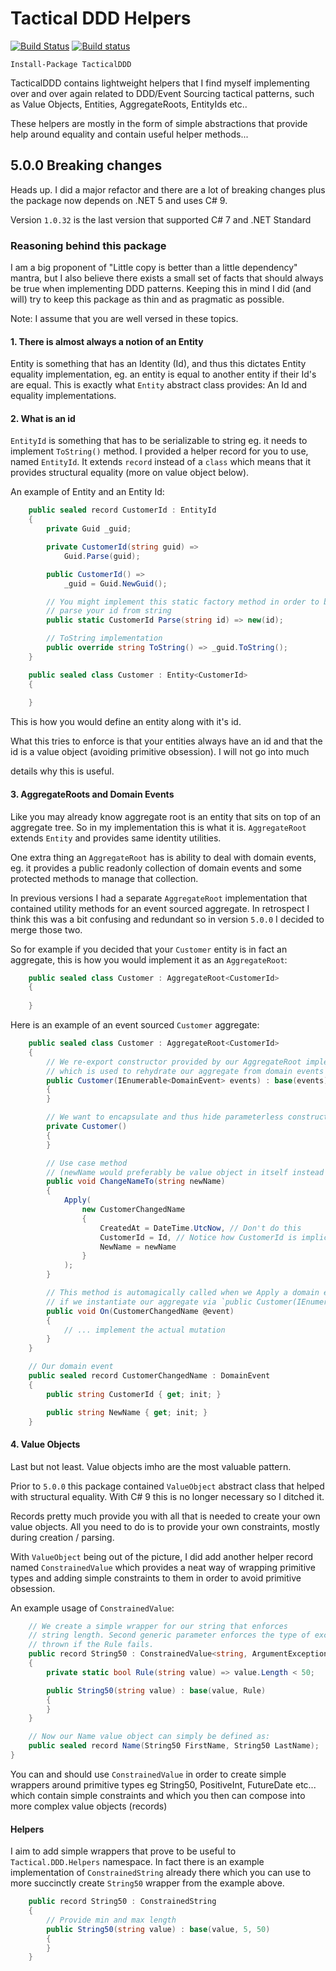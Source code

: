 # Tactical DDD Helpers

[![Build Status](https://travis-ci.org/aneshas/tactical-ddd.svg?branch=master)](https://travis-ci.org/aneshas/tactical-ddd)
[![Build status](https://ci.appveyor.com/api/projects/status/vef5ta3j36p7efnn?svg=true)](https://ci.appveyor.com/project/aneshas/tactical-ddd)

`Install-Package TacticalDDD`

TacticalDDD contains lightweight helpers that I find myself implementing over and over again related to DDD/Event
Sourcing tactical patterns, such as Value Objects, Entities, AggregateRoots, EntityIds etc..

These helpers are mostly in the form of simple abstractions that provide help around equality and contain useful helper
methods...

## 5.0.0 Breaking changes

Heads up.
I did a major refactor and there are a lot of breaking changes plus the package now
depends on .NET 5 and uses C# 9.

Version `1.0.32` is the last version that supported C# 7 and .NET Standard

### Reasoning behind this package

I am a big proponent of "Little copy is better than a little dependency" mantra, but I also believe there exists a small
set of facts that should always be true when implementing DDD patterns. Keeping this in mind I did (and will) try to
keep this package as thin and as pragmatic as possible.

Note: I assume that you are well versed in these topics.

#### 1. There is almost always a notion of an Entity

Entity is something that has an Identity (Id), and thus this dictates Entity equality implementation, eg. an entity is
equal to another entity if their Id's are equal. This is exactly what `Entity` abstract class provides: An Id and
equality implementations.

#### 2. What is an id

`EntityId` is something that has to be serializable to string eg. it needs to implement `ToString()` method. I provided
a helper record for you to use, named `EntityId`. It extends `record` instead of a `class` which means that it provides
structural equality (more on value object below).

An example of Entity and an Entity Id:

```c#
    public sealed record CustomerId : EntityId
    {
        private Guid _guid;

        private CustomerId(string guid) => 
            Guid.Parse(guid);

        public CustomerId() =>
            _guid = Guid.NewGuid();

        // You might implement this static factory method in order to be able to
        // parse your id from string
        public static CustomerId Parse(string id) => new(id);

        // ToString implementation
        public override string ToString() => _guid.ToString();
    }
```

```c#
    public sealed class Customer : Entity<CustomerId>
    {
        
    }
```

This is how you would define an entity along with it's id.

What this tries to enforce is that your entities always have an id and that the id is a value object (avoiding primitive obsession). I will not go into much

details why this is useful.

#### 3. AggregateRoots and Domain Events

Like you may already know aggregate root is an entity that sits on top of an aggregate tree. So in my implementation
this is what it is. `AggregateRoot` extends `Entity` and provides same identity utilities.

One extra thing an `AggregateRoot` has is ability to deal with domain events, eg. it provides a public readonly
collection of domain events and some protected methods to manage that collection.

In previous versions I had a separate `AggregateRoot` implementation that contained utility methods for
an event sourced aggregate. In retrospect I think this was a bit confusing and redundant so in version `5.0.0` I
decided to merge those two.

So for example if you decided that your `Customer` entity is in fact an aggregate, this is how you would implement it as an `AggregateRoot`:

```c#
    public sealed class Customer : AggregateRoot<CustomerId>
    {
        
    }
```

Here is an example of an event sourced `Customer` aggregate:

```c#
    public sealed class Customer : AggregateRoot<CustomerId>
    {
        // We re-export constructor provided by our AggregateRoot implementation
        // which is used to rehydrate our aggregate from domain events
        public Customer(IEnumerable<DomainEvent> events) : base(events)
        {
        }

        // We want to encapsulate and thus hide parameterless constructor 
        private Customer()
        {
        }

        // Use case method
        // (newName would preferably be value object in itself instead of a primitive type
        public void ChangeNameTo(string newName)
        {
            Apply(
                new CustomerChangedName
                {
                    CreatedAt = DateTime.UtcNow, // Don't do this
                    CustomerId = Id, // Notice how CustomerId is implicitly convertible to string
                    NewName = newName
                }
            );
        }

        // This method is automagically called when we Apply a domain event and also
        // if we instantiate our aggregate via `public Customer(IEnumerable<IDomainEvent> events)`
        public void On(CustomerChangedName @event)
        {
            // ... implement the actual mutation 
        }
    }

    // Our domain event
    public sealed record CustomerChangedName : DomainEvent
    {
        public string CustomerId { get; init; }

        public string NewName { get; init; }
    }
```

#### 4. Value Objects

Last but not least. Value objects imho are the most valuable pattern.

Prior to `5.0.0` this package contained `ValueObject` abstract class that helped with structural 
equality. With C# 9 this is no longer necessary so I ditched it.

Records pretty much provide you with all that is needed to create your own value objects.
All you need to do is to provide your own constraints, mostly during creation / parsing.

With `ValueObject` being out of the picture, I did add another helper record named `ConstrainedValue` which
provides a neat way of wrapping primitive types and adding simple constraints to them in order to avoid primitive obsession.

An example usage of `ConstrainedValue`:

```c#
    // We create a simple wrapper for our string that enforces
    // string length. Second generic parameter enforces the type of exception
    // thrown if the Rule fails.
    public record String50 : ConstrainedValue<string, ArgumentException>
    {
        private static bool Rule(string value) => value.Length < 50;

        public String50(string value) : base(value, Rule)
        {
        }
    }

    // Now our Name value object can simply be defined as:
    public sealed record Name(String50 FirstName, String50 LastName);
}
```

You can and should use `ConstrainedValue` in order to create simple wrappers around primitive types
eg String50, PositiveInt, FutureDate etc... which contain simple constraints and which you then can compose into
more complex value objects (records)

#### Helpers

I aim to add simple wrappers that prove to be useful to `Tactical.DDD.Helpers` namespace.
In fact there is an example implementation of `ConstrainedString` already there which you can use
to more succinctly create `String50` wrapper from the example above.

```c#
    public record String50 : ConstrainedString
    {
        // Provide min and max length
        public String50(string value) : base(value, 5, 50)
        {
        }
    }
```
